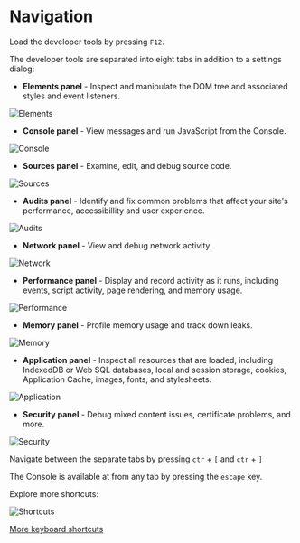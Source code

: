 Navigation
==========

Load the developer tools by pressing `F12`. 

The developer tools are separated into eight tabs in addition to a settings dialog:
  * <b>Elements panel</b> - Inspect and manipulate the DOM tree and associated styles and event listeners.

  ![Elements](../basics/elements.png)

  * <b>Console panel</b> - View messages and run JavaScript from the Console.

  ![Console](../basics/console.png)

  * <b>Sources panel</b> - Examine, edit, and debug source code.

  ![Sources](../basics/sources.png)

  * <b>Audits panel</b> - Identify and fix common problems that affect your site's performance, accessibillity and user experience.

  ![Audits](../basics/audits.png)

  * <b>Network panel</b> - View and debug network activity.

  ![Network](../basics/network.png)

  * <b>Performance panel</b> - Display and record activity as it runs, including events, script activity, page rendering, and memory usage.

  ![Performance](../basics/performance.png)

  * <b>Memory panel</b> - Profile memory usage and track down leaks.

  ![Memory](../basics/memory.png)

  * <b>Application panel</b> - Inspect all resources that are loaded, including IndexedDB or Web SQL databases, local and session storage, cookies, Application Cache, images, fonts, and stylesheets.

  ![Application](../basics/application.png)

  * <b>Security panel</b> - Debug mixed content issues, certificate problems, and more.

  ![Security](../basics/security.png)


Navigate between the separate tabs by pressing `ctr` + `[` and `ctr` + `]`

The Console is available at from any tab by pressing the `escape` key.

Explore more shortcuts:

  ![Shortcuts](../basics/shortcuts.png)

  [More keyboard shortcuts](https://developers.google.com/chrome-developer-tools/docs/shortcuts)